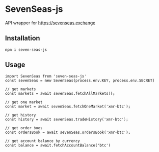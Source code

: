 # SevenSeas-js

API wrapper for https://sevenseas.exchange

## Installation

    npm i seven-seas-js

## Usage

    import SevenSeas from 'seven-seas-js'
    const sevenSeas = new SevenSeas(process.env.KEY, process.env.SECRET)
    
    // get markets
    const markets = await sevenSeas.fetchAllMarkets();

    // get one market
    const market = await sevenSeas.fetchOneMarket('xmr-btc');

    // get history
    const history = await sevenSeas.tradeHistory('xmr-btc');

    // get order boos
    const ordersBook = await sevenSeas.ordersBook('xmr-btc');

    // get account balance by currency
    const balance = await.fetchAccountBalance('btc')